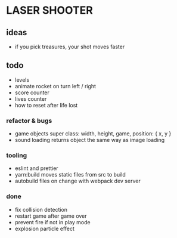 # LASER SHOOTER

## ideas

- if you pick treasures, your shot moves faster

## todo

- levels
- animate rocket on turn left / right
- score counter
- lives counter
- how to reset after life lost

### refactor & bugs

- game objects super class: width, height, game, position: { x, y }
- sound loading returns object the same way as image loading

### tooling

- eslint and prettier
- yarn:build moves static files from src to build
- autobuild files on change with webpack dev server

### done

- fix collision detection
- restart game after game over
- prevent fire if not in play mode
- explosion particle effect
